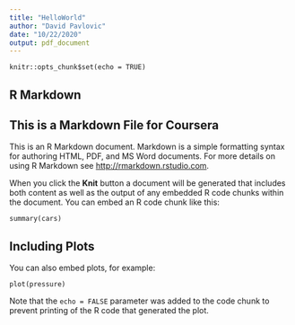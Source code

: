 ```yaml
---
title: "HelloWorld"
author: "David Pavlovic"
date: "10/22/2020"
output: pdf_document
---
```


```{r setup, include=FALSE}
knitr::opts_chunk$set(echo = TRUE)
```

## R Markdown
## This is a Markdown File for Coursera
This is an R Markdown document. Markdown is a simple formatting syntax for authoring HTML, PDF, and MS Word documents. For more details on using R Markdown see <http://rmarkdown.rstudio.com>.

When you click the **Knit** button a document will be generated that includes both content as well as the output of any embedded R code chunks within the document. You can embed an R code chunk like this:

```{r cars}
summary(cars)
```

## Including Plots

You can also embed plots, for example:

```{r pressure, echo=FALSE}
plot(pressure)
```

Note that the `echo = FALSE` parameter was added to the code chunk to prevent printing of the R code that generated the plot.
